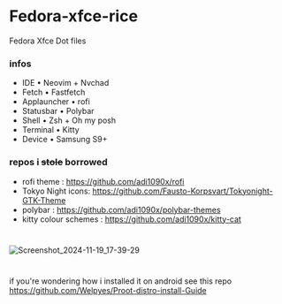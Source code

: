 # Fedora-xfce-rice
Fedora Xfce Dot files 
### infos

- IDE • Neovim + Nvchad
- Fetch • Fastfetch
- Applauncher • rofi
- Statusbar • Polybar
- Shell • Zsh + Oh my posh
- Terminal • Kitty
- Device • Samsung S9+
### repos i ~~stole~~ borrowed
- rofi theme : https://github.com/adi1090x/rofi
- Tokyo Night icons: https://github.com/Fausto-Korpsvart/Tokyonight-GTK-Theme
- polybar : https://github.com/adi1090x/polybar-themes
- kitty colour schemes : https://github.com/adi1090x/kitty-cat
# 
![Screenshot_2024-11-19_17-39-29](https://github.com/user-attachments/assets/c5653957-27c1-4506-a29b-584918971554)
# 

if you're wondering how i installed it on android see this repo
https://github.com/Welpyes/Proot-distro-install-Guide

